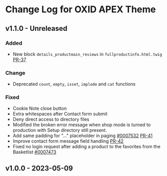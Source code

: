 # Change Log for OXID APEX Theme

## v1.1.0 - Unreleased

### Added
- New block `details_productmain_reviews` in `fullproductinfo.html.twig` [PR-37](https://github.com/OXID-eSales/apex-theme/pull/37)

### Change
- Deprecated `count`, `empty`, `isset`, `implode` and `cat` functions

### Fixed
- Cookie Note close button
- Extra whitespaces after Contact form submit
- Deny direct access to directory files
- Modified the broken error message when shop mode is turned to production with Setup directory still present.
- Add same padding for "..." placeholder in paging [#0007532](https://bugs.oxid-esales.com/view.php?id=7532) [PR-41](https://github.com/OXID-eSales/apex-theme/pull/41)
- Improve contact form message field handling [PR-42](https://github.com/OXID-eSales/apex-theme/pull/42)
- Fixed no login request after adding a product to the favorites from the Basketlist [#0007473](https://bugs.oxid-esales.com/view.php?id=7473) 

## v1.0.0 - 2023-05-09
